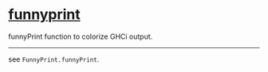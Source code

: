 # [funnyprint][]

funnyPrint function to colorize GHCi output.

***

see `FunnyPrint.funnyPrint`.

[funnyprint]: https://github.com/Pitometsu/funnyprint
